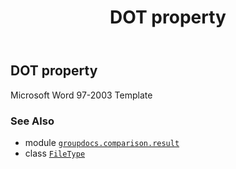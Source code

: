 ﻿---
title: DOT property
second_title: GroupDocs.Comparison for Python via .NET API References
description: 
type: docs
url: /python-net/groupdocs.comparison.result/filetype/dot/
is_root: false
weight: 360
---

## DOT property


Microsoft Word 97-2003 Template

### See Also
* module [`groupdocs.comparison.result`](../../)
* class [`FileType`](/comparison/python-net/groupdocs.comparison.result/filetype)
